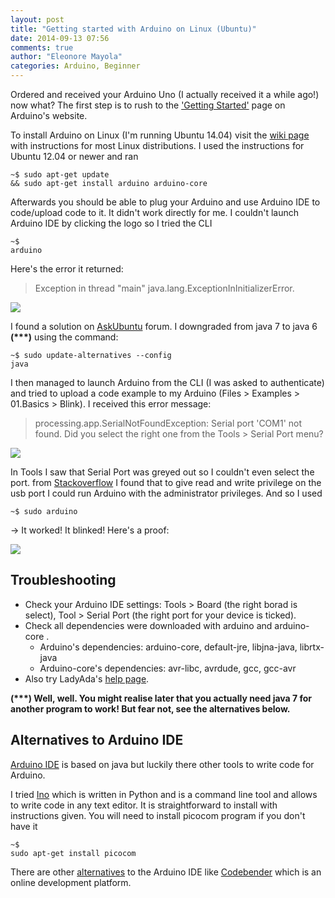 ```yaml
---
layout: post
title: "Getting started with Arduino on Linux (Ubuntu)"
date: 2014-09-13 07:56
comments: true
author: "Eleonore Mayola"
categories: Arduino, Beginner
---
```


Ordered and received your Arduino Uno (I actually received it a while ago!) now what? The first step is to rush to the ['Getting Started'](http://arduino.cc/en/Guide/HomePage) page on Arduino's website. 

To install Arduino on Linux (I'm running Ubuntu 14.04) visit the [wiki page](http://playground.arduino.cc/Learning/Linux) with instructions for most Linux distributions. I used the instructions for Ubuntu 12.04 or newer and ran <pre><code>~$ sudo apt-get update && sudo apt-get install arduino arduino-core</code></pre> 
Afterwards you should be able to plug your Arduino and use Arduino IDE to code/upload code to it. It didn't work directly for me. I couldn't launch Arduino IDE by clicking the logo so I tried the CLI <pre><code>~$ arduino</code></pre> Here's the error it returned:

> Exception in thread "main" java.lang.ExceptionInInitializerError.

<img src="{{ root_url }}/images/arduino_bug1.png" />

I found a solution on [AskUbuntu](http://askubuntu.com/questions/26474/unable-to-install-arduino) forum. I downgraded from java 7 to java 6 __(\*\*\*)__ using the command: <pre><code>~$ sudo update-alternatives --config java</code></pre>
I then managed to launch Arduino from the CLI (I was asked to authenticate) and tried to upload a code example to my Arduino (Files > Examples > 01.Basics > Blink).
I received this error message: 

> processing.app.SerialNotFoundException: Serial port 'COM1' not found. Did you select the right one from the Tools > Serial Port menu?

<img src="{{ root_url }}/images/arduinobug2.png" />

In Tools I saw that Serial Port was greyed out so I couldn't even select the port.
from [Stackoverflow](http://stackoverflow.com/questions/19322432/arduino-tools-serial-port-greyed-out) I found that to give read and write privilege on the usb port I could run Arduino with the administrator privileges.
And so I used <pre><code>~$ sudo arduino</code></pre> -> It worked! It blinked!
Here's a proof:

<img src="{{ root_url }}/images/arduino_blinks.jpg" />

Troubleshooting
--------------
* Check your Arduino IDE settings: Tools > Board (the right borad is select), Tool > Serial Port (the right port for your device is ticked).
* Check all dependencies were downloaded with arduino and arduino-core .
  * Arduino's dependencies: arduino-core, default-jre, libjna-java, librtx-java
  * Arduino-core's dependencies: avr-libc, avrdude, gcc, gcc-avr
* Also try LadyAda's [help page](http://www.ladyada.net/learn/arduino/help.html). 



__(\*\*\*) Well, well. You might realise later that you actually need java 7 for another program to work! But fear not, see the alternatives below.__

Alternatives to Arduino IDE
--------------------
[Arduino IDE](http://arduino.cc/en/main/software) is based on java but luckily there other tools to write code for Arduino.

I tried [Ino](http://inotool.org/) which is written in Python and is a command line tool and allows to write code in any text editor.
It is straightforward to install with instructions given. You will need to install picocom program if you don't have it <pre><code>~$ sudo apt-get install picocom</code></pre>
There are other [alternatives](https://learn.sparkfun.com/tutorials/alternative-arduino-interfaces) to the Arduino IDE like [Codebender](https://codebender.cc/) which is an online development platform.
